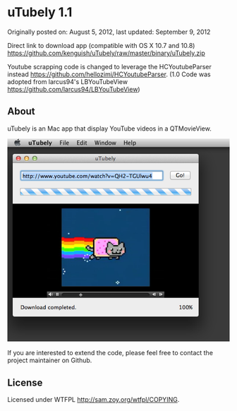 uTubely 1.1
======================
Originally posted on: August 5, 2012, last updated: September 9, 2012

Direct link to download app (compatible with OS X 10.7 and 10.8) <https://github.com/kenguish/uTubely/raw/master/binary/uTubely.zip>


Youtube scrapping code is changed to leverage the HCYoutubeParser instead <https://github.com/hellozimi/HCYoutubeParser>. (1.0 Code was adopted from larcus94's LBYouTubeView <https://github.com/larcus94/LBYouTubeView>)


## About

uTubely is an Mac app that display YouTube videos in a QTMovieView.


[![](http://github.com/kenguish/uTubely/raw/master/misc/screenshot.png)](http://github.com/kenguish/uTubely/raw/master/misc/screenshot.png)


If you are interested to extend the code, please feel free to contact the project maintainer on Github.

## License
Licensed under WTFPL <http://sam.zoy.org/wtfpl/COPYING>.

